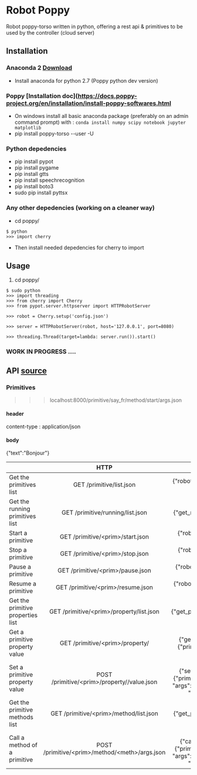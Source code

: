 # Robot Poppy
Robot poppy-torso written in python, offering a rest api & primitives to be used by the controller (cloud server)

## Installation

### Anaconda 2 [Download](https://www.continuum.io/downloads)
- Install anaconda for python 2.7 (Poppy python dev version)

### Poppy [Installation doc](https://docs.poppy-project.org/en/installation/install-poppy-softwares.html
- On windows install all basic anaconda package (preferably on an admin command prompt) with :
`conda install numpy scipy notebook jupyter matplotlib`
- pip install poppy-torso --user -U


### Python depedencies
- pip install pypot
- pip install pygame
- pip install gtts
- pip install speechrecognition
- pip install boto3
- sudo pip install pyttsx

### Any other depedencies (working on a cleaner way)
- cd poppy/
```
$ python
>>> import cherry
```
- Then install needed depedencies for cherry to import

## Usage

1. cd poppy/
```
$ sudo python
>>> import threading
>>> from cherry import Cherry
>>> from pypot.server.httpserver import HTTPRobotServer

>>> robot = Cherry.setup('config.json')

>>> server = HTTPRobotServer(robot, host='127.0.0.1', port=8080)

>>> threading.Thread(target=lambda: server.run()).start()
```

### WORK IN PROGRESS ....

## API [source](https://github.com/poppy-project/pypot/blob/master/REST-APIs.md)

### Primitives

>>>  localhost:8000/primitive/say_fr/method/start/args.json
#### header
content-type : application/json
#### body
{"text":"Bonjour"}

|  | HTTP | JSON | Example of answer |
|-----------------------------------|:-------------------------------------------------:|:--------------------------------------------------------------------------------------------------------------------------------------------:|:----------------------------------------------------------------------:|
| Get the primitives list | GET /primitive/list.json | {"robot": {"get_primitives_list": ""}} | {'primitives': ["stand_up", "sit", "head_tracking"]} |
| Get the running primitives list | GET /primitive/running/list.json | {"robot": {"get_running_primitives_list": ""}} | {'primitives': ["head_tracking"]} |
| Start a primitive | GET /primitive/\<prim>/start.json | {"robot": {"start_primitive": {"primitive": "<prim>"}}} | {} |
| Stop a primitive | GET /primitive/\<prim>/stop.json | {"robot": {"stop_primitive": {"primitive": "<prim>"}}} | {} |
| Pause a primitive | GET /primitive/\<prim>/pause.json | {"robot": {"pause_primitive": {"primitive": "<prim>"}}} | {} |
| Resume a primitive | GET /primitive/\<prim>/resume.json | {"robot": {"resume_primitive": {"primitive": "<prim>"}}} | {} |
| Get the primitive properties list | GET /primitive/\<prim>/property/list.json | {"robot": {"get_primitive_properties_list": {"primitive": "<prim>"}}} | {"property": ["filter", "smooth"]} |
| Get a primitive property value | GET /primitive/\<prim>/property/<prop> | {"robot": {"get_primitive_property": {"primitive": "<prim>", "property": "<prop>"}}} | {"sin.amp": 30.0} |
| Set a primitive property value | POST /primitive/\<prim>/property/<prop>/value.json | {"robot": {"set_primitive_property": {"primitive": "<prim>", "property": "<prop>", "args": {"arg1": "val1", "arg2": "val2", "...": "..."}}}} | {} |
| Get the primitive methods list | GET /primitive/\<prim>/method/list.json | {"robot": {"get_primitive_methods_list": {"primitive": "<prim>"}}} | {"methods": ["get_tracked_faces", "start", "stop", "pause", "resume"]} |
| Call a method of a primitive | POST /primitive/\<prim>/method/\<meth>/args.json | {"robot": {"call_primitive_method": {"primitive": "<prim>", "method": "<meth>", "args": {"arg1": "val1", "arg2": "val2", "...": "..."}}}} |  |
